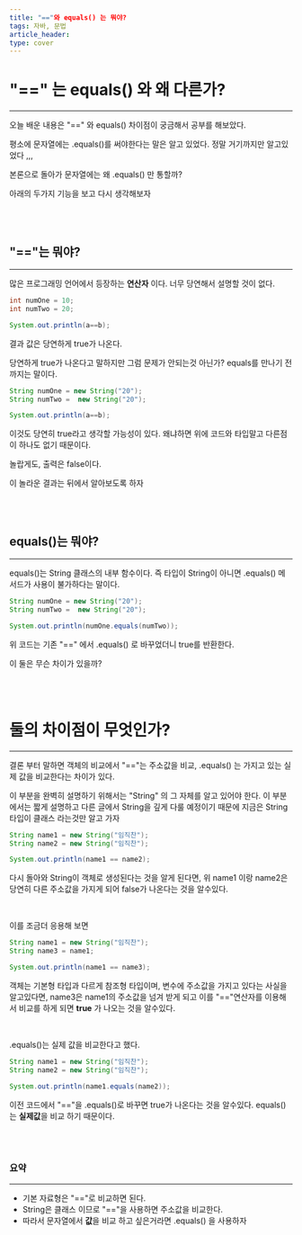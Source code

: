 ```yaml
---
title: "=="와 equals() 는 뭐야?
tags: 자바, 문법
article_header:
type: cover
---
```


# "==" 는 equals() 와 왜 다른가?

---

오늘 배운 내용은 "==" 와 equals() 차이점이 궁금해서 공부를 해보았다.

평소에 문자열에는 .equals()를 써야한다는 말은 알고 있었다. 정말 거기까지만 알고있었다 ,,,

본론으로 돌아가 문자열에는 왜 .equals() 만 통할까?

아래의 두가지 기능을 보고 다시 생각해보자

<br><br>

## "=="는 뭐야?

---

많은 프로그래밍 언어에서 등장하는 **연산자** 이다. 너무 당연해서 설명할 것이 없다.

````java
int numOne = 10;
int numTwo = 20;

System.out.println(a==b);
````
결과 값은 당연하게 true가 나온다.

당연하게 true가 나온다고 말하지만 그럼 문제가 안되는것 아닌가? equals를 만나기 전까지는 말이다.

````java
String numOne = new String("20");
String numTwo =  new String("20");

System.out.println(a==b);
````

이것도 당연히 true라고 생각할 가능성이 있다. 왜냐하면 위에 코드와 타입말고 다른점이 하나도 없기 때문이다.

놀랍게도, 출력은 false이다.

이 놀라운 결과는 뒤에서 알아보도록 하자

<br><br>

## equals()는 뭐야?

---

equals()는 String 클래스의 내부 함수이다. 즉 타입이 String이 아니면 .equals() 메서드가 사용이 불가하다는 말이다.

````java
String numOne = new String("20");
String numTwo =  new String("20");

System.out.println(numOne.equals(numTwo));
````
위 코드는 기존 "==" 에서 .equals() 로 바꾸었더니 true를 반환한다.

이 둘은 무슨 차이가 있을까?


<br><br>

# 둘의 차이점이 무엇인가?

---

결론 부터 말하면 객체의 비교에서 "=="는 주소값을 비교, .equals() 는 가지고 있는 실제 값을 비교한다는 차이가 있다.

이 부분을 완벽히 설명하기 위해서는 "String" 의 그 자체를 알고 있어야 한다.
이 부분에서는 짧게 설명하고 다른 글에서 String을 깊게 다룰 예정이기 때문에 지금은 String 타입이 클래스 라는것만 알고 가자


````java
String name1 = new String("임직찬");
String name2 = new String("임직찬");

System.out.println(name1 == name2);
````

다시 돌아와 String이 객체로 생성된다는 것을 알게 된다면, 위 name1 이랑 name2은 당연히 다른 주소값을
가지게 되어 false가 나온다는 것을 알수있다.

<br>

이를 조금더 응용해 보면

````java
String name1 = new String("임직찬");
String name3 = name1;

System.out.println(name1 == name3);
````
객체는 기본형 타입과 다르게 참조형 타입이며, 변수에 주소값을 가지고 있다는 사실을 알고있다면, name3은
name1의 주소값을 넘겨 받게 되고 이를 "=="연산자를 이용해서 비교를 하게 되면 **true** 가 나오는 것을 알수있다.

<br>

.equals()는 실제 값을 비교한다고 했다.
````java
String name1 = new String("임직찬");
String name2 = new String("임직찬");

System.out.println(name1.equals(name2));
````
이전 코드에서 "=="을 .equals()로 바꾸면 true가 나온다는 것을 알수있다. equals()는 **실제값**을 비교 하기 때문이다.

<br><br>

### 요약

---

- 기본 자료형은 "=="로 비교하면 된다.
- String은 클래스 이므로 "=="을 사용하면 주소값을 비교한다.
- 따라서 문자열에서 **값**을 비교 하고 싶은거라면 .equals() 을 사용하자
